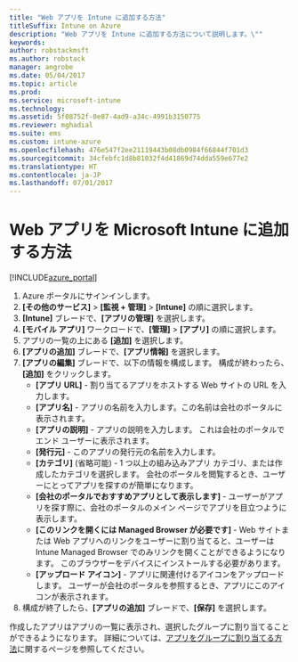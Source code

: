 ```yaml
---
title: "Web アプリを Intune に追加する方法"
titleSuffix: Intune on Azure
description: "Web アプリを Intune に追加する方法について説明します。\""
keywords: 
author: robstackmsft
ms.author: robstack
manager: angrobe
ms.date: 05/04/2017
ms.topic: article
ms.prod: 
ms.service: microsoft-intune
ms.technology: 
ms.assetid: 5f08752f-0e87-4ad9-a34c-4991b3150775
ms.reviewer: mghadial
ms.suite: ems
ms.custom: intune-azure
ms.openlocfilehash: 476e547f2ee21119443b08db0984f66844f701d3
ms.sourcegitcommit: 34cfebfc1d8b81032f4d41869d74dda559e677e2
ms.translationtype: HT
ms.contentlocale: ja-JP
ms.lasthandoff: 07/01/2017
---
```

# <a name="how-to-add-web-apps-to-microsoft-intune"></a>Web アプリを Microsoft Intune に追加する方法

[!INCLUDE[azure_portal](./includes/azure_portal.md)]

1. Azure ポータルにサインインします。
2. **[その他のサービス]** > **[監視 + 管理]** > **[Intune]** の順に選択します。
3. **[Intune]** ブレードで、**[アプリの管理]** を選択します。
4. **[モバイル アプリ]** ワークロードで、**[管理]** > **[アプリ]** の順に選択します。
5. アプリの一覧の上にある **[追加]** を選択します。
6. **[アプリの追加]** ブレードで、**[アプリ情報]** を選択します。
7. **[アプリの編集]** ブレードで、以下の情報を構成します。 構成が終わったら、**[追加]** をクリックします。
    - **[アプリ URL]** - 割り当てるアプリをホストする Web サイトの URL を入力します。
    - **[アプリ名]** - アプリの名前を入力します。この名前は会社のポータルに表示されます。
    - **[アプリの説明]** - アプリの説明を入力します。 これは会社のポータルでエンド ユーザーに表示されます。
    - **[発行元]** - このアプリの発行元の名前を入力します。
    - **[カテゴリ]** (省略可能) - 1 つ以上の組み込みアプリ カテゴリ、または作成したカテゴリを選択します。 会社のポータルを閲覧するとき、ユーザーにとってアプリを探すのが簡単になります。
    - **[会社のポータルでおすすめアプリとして表示します]** - ユーザーがアプリを探す際に、会社のポータルのメイン ページでアプリを目立つように表示します。
    - **[このリンクを開くには Managed Browser が必要です]** - Web サイトまたは Web アプリへのリンクをユーザーに割り当てると、ユーザーは Intune Managed Browser でのみリンクを開くことができるようになります。 このブラウザーをデバイスにインストールする必要があります。
    - **[アップロード アイコン]** - アプリに関連付けるアイコンをアップロードします。 ユーザーが会社のポータルを参照するとき、アプリにこのアイコンが表示されます。
8. 構成が終了したら、**[アプリの追加]** ブレードで、**[保存]** を選択します。

作成したアプリはアプリの一覧に表示され、選択したグループに割り当てることができるようになります。 詳細については、[アプリをグループに割り当てる方法](apps-deploy.md)に関するページを参照してください。